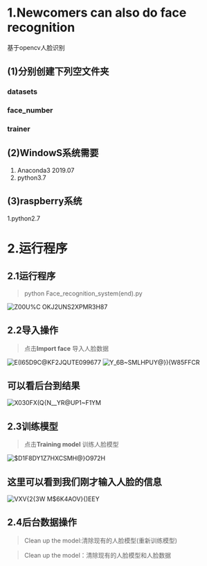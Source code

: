 # 1.Newcomers can also do face recognition
 基于opencv人脸识别
## (1)分别创建下列空文件夹
### datasets
### face_number
### trainer

## (2)WindowS系统需要
1. Anaconda3 2019.07
2. python3.7
## (3)raspberry系统
1.python2.7

# 2.运行程序
## 2.1运行程序 

  >python Face_recognition_system(end).py 


![Z00U%C OKJ2UNS2XPMR3H87](https://user-images.githubusercontent.com/67135504/124166778-da486980-dad5-11eb-9c49-a2f31fc661fd.png)
## 2.2导入操作

  >点击**Import face** 导入人脸数据

![E(I65D9C@KF2JQUTE099677](https://user-images.githubusercontent.com/67135504/124167301-770b0700-dad6-11eb-9c2d-75079a6d9ba2.png)
![Y_6B~SMLHPUY@}){W85FFCR](https://user-images.githubusercontent.com/67135504/124167328-7d00e800-dad6-11eb-8380-75e09c60f162.png)
## 可以看后台到结果

![X030FX(Q{N__YR@UP1~F1YM](https://user-images.githubusercontent.com/67135504/124168152-555e4f80-dad7-11eb-84ba-c658711caee0.png)

## 2.3训练模型

 >点击**Training model** 训练人脸模型

![$D1F8DY1Z7HXCSMH@}O972H](https://user-images.githubusercontent.com/67135504/124167821-e7b22380-dad6-11eb-8760-b9955b82576f.png)

## 这里可以看到我们刚才输入人脸的信息

![VXV{2{3W M$6K4AOV}{)EEY](https://user-images.githubusercontent.com/67135504/124168250-7888ff00-dad7-11eb-8e3c-f40fe776e577.png)

## 2.4后台数据操作
   >Clean up the model:清除现有的人脸模型(重新训练模型)


   >Clean up the model：清除现有的人脸模型和人脸数据







